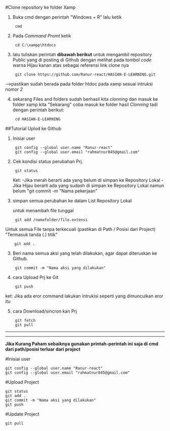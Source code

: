 #Clone repository ke folder Xamp
1. Buka cmd dengan perintah "Windows + R" lalu ketik 
		
		cmd

2. Pada _Command Promt_ ketik

		cd C:\xampp\htdocs

3. lalu tuliskan perintah **dibawah berikut** untuk mengambil repository Public yang di posting di Github dengan melihat pada tombol _code_ warna Hijau kanan atas sebagai referensi link clone nya

		git clone https://github.com/Ranur-react/HASIAN-E-LEARNING.git

-->pastikan sudah berada pada folder htdoc pada xamp sesuai intruksi nomor *2*

4. sekarang Files and folders sudah berhasil kita _clonning_ dan masuk ke folder xamp kita
    "Sekarang" coba masuk ke folder hasil *Clonning* tadi dengan perintah berikut:

    	cd HASIAN-E-LEARNING
		

##Tutorial Uplod ke Github

1. Inisiai user

		git config --global user.name "Ranur-react"
		git config --global user.email "rahmatnur845@gmail.com"



1. Cek kondisi status perubahan Prj.

		git status
   
	Ket: -Jika merah berarti ada yang belum di simpan ke Repository Lokal
		-Jika Hijau berarti ada yang sudash di simpan ke Repository Lokal namun belum "git commit -m "Nama pekerjaan"

2. simpan semua perubahan ke dalam List Repository  Lokal

	untuk menambah file tunggal
		
		git add /namafolder/file.extensi
	
Untuk semua File tanpa terkecuali (pastikan  di Path / Posisi dari Project) "Termasuk tanda (.) titik"
			
		git add .  				

3. Beri nama semua aksi yang telah dilakukan, agar dapat diteruskan ke Github.
		
		git commit -m "Nama aksi yang dilakukan"

4. cara Upload Prj ke Git
		
		git push

ket: Jika ada eror command lakukan intrukisi seperti yang dimunculkan eror itu

5. cara Download/sincron kan Prj
			
		git fetch
		git pull
-----------------------------------------------------------------------------------------
-----------------------------------------------------------------------------------------
**Jika Kurang Paham sebaiknya gunakan printah-perintah ini saja di cmd dari path/posisi terluar dari project**

#Inisiai user

	git config --global user.name "Ranur-react"
	git config --global user.email "rahmatnur845@gmail.com"

#Upload Project

	git status
	git add .
	git commit -m "Nama aksi yang dilakukan"
	git push


#Update Project

	git pull